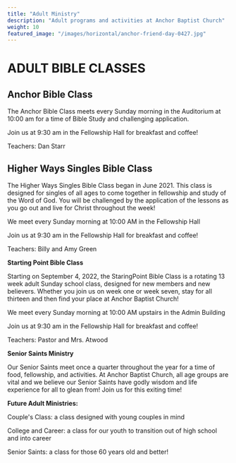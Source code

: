```yaml
---
title: "Adult Ministry"
description: "Adult programs and activities at Anchor Baptist Church"
weight: 10
featured_image: "/images/horizontal/anchor-friend-day-0427.jpg"
---
```


# ADULT BIBLE CLASSES

## **Anchor Bible Class**

The Anchor Bible Class meets every Sunday morning in the Auditorium at 10:00 am for a time of Bible Study and challenging application. 

Join us at 9:30 am in the Fellowship Hall for breakfast and coffee!

Teachers: Dan Starr

## **Higher Ways Singles Bible Class**

The Higher Ways Singles Bible Class began in June 2021. This class is designed for singles of all ages to come together in fellowship and study of the Word of God. You will be challenged by the application of the lessons as you go out and live for Christ throughout the week!

We meet every Sunday morning at 10:00 AM in the Fellowship Hall

Join us at 9:30 am in the Fellowship Hall for breakfast and coffee!

Teachers: Billy and Amy Green

**Starting Point Bible Class**

Starting on September 4, 2022, the StaringPoint Bible Class is a rotating 13 week adult Sunday school class, designed for new members and new believers. Whether you join us on week one or week seven, stay for all thirteen and then find your place at Anchor Baptist Church!

We meet every Sunday morning at 10:00 AM upstairs in the Admin Building

Join us at 9:30 am in the Fellowship Hall for breakfast and coffee!

Teachers: Pastor and Mrs. Atwood

**Senior Saints Ministry**

Our Senior Saints meet once a quarter throughout the year for a time of food, fellowship, and activities. At Anchor Baptist Church, all age groups are vital and we believe our Senior Saints have godly wisdom and life experience for all to glean from! Join us for this exiting time!

**Future Adult Ministries:**

Couple's Class: a class designed with young couples in mind

College and Career: a class for our youth to transition out of high school and into career

Senior Saints: a class for those 60 years old and better! 